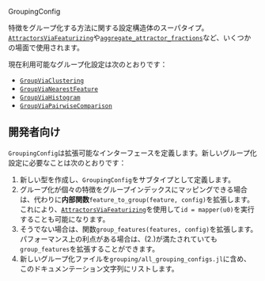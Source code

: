 GroupingConfig

特徴をグループ化する方法に関する設定構造体のスーパタイプ。[`AttractorsViaFeaturizing`](@ref)や[`aggregate_attractor_fractions`](@ref)など、いくつかの場面で使用されます。

現在利用可能なグループ化設定は次のとおりです：

  * [`GroupViaClustering`](@ref)
  * [`GroupViaNearestFeature`](@ref)
  * [`GroupViaHistogram`](@ref)
  * [`GroupViaPairwiseComparison`](@ref)

## 開発者向け

`GroupingConfig`は拡張可能なインターフェースを定義します。新しいグループ化設定に必要なことは次のとおりです：

1. 新しい型を作成し、`GroupingConfig`をサブタイプとして定義します。
2. グループ化が個々の特徴をグループインデックスにマッピングできる場合は、代わりに**内部関数**`feature_to_group(feature, config)`を拡張します。これにより、[`AttractorsViaFeaturizing`](@ref)を使用して`id = mapper(u0)`を実行することも可能になります。
3. そうでない場合は、関数`group_features(features, config)`を拡張します。パフォーマンス上の利点がある場合は、(2.)が満たされていても`group_features`を拡張することができます。
4. 新しいグループ化ファイルを`grouping/all_grouping_configs.jl`に含め、このドキュメンテーション文字列にリストします。
